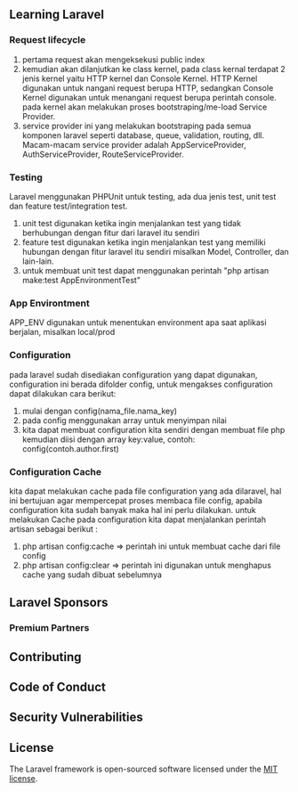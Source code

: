 

## Learning Laravel
### Request lifecycle
1. pertama request akan mengeksekusi public index
2. kemudian akan dilanjutkan ke class kernel, pada class kernal terdapat 2 jenis kernel yaitu HTTP kernel dan Console Kernel. HTTP Kernel digunakan untuk nangani request berupa HTTP, sedangkan Console Kernel digunakan untuk menangani request berupa perintah console.
pada kernel akan melakukan proses bootstraping/me-load Service Provider.
3. service provider ini yang melakukan bootstraping pada semua komponen laravel seperti database, queue, validation, routing, dll.
Macam-macam service provider adalah AppServiceProvider, AuthServiceProvider, RouteServiceProvider.

### Testing
Laravel menggunakan PHPUnit untuk testing, ada dua jenis test, unit test dan feature test/integration test.
1. unit test digunakan ketika ingin menjalankan test yang tidak berhubungan dengan fitur dari laravel itu sendiri
2. feature test digunakan ketika ingin menjalankan test yang memiliki hubungan dengan fitur laravel itu sendiri misalkan Model, Controller, dan lain-lain.
3. untuk membuat unit test dapat menggunakan perintah "php artisan make:test AppEnvironmentTest" 

### App Environtment
APP_ENV digunakan untuk menentukan  environment apa saat aplikasi berjalan, misalkan local/prod

### Configuration
pada laravel sudah disediakan configuration yang dapat digunakan, configuration ini berada difolder config, untuk mengakses configuration dapat dilakukan cara berikut: 
1. mulai dengan config(nama_file.nama_key)
2. pada config menggunakan array untuk menyimpan nilai
3. kita dapat membuat configuration kita sendiri dengan membuat file php kemudian diisi dengan array key:value, contoh: config(contoh.author.first)

### Configuration Cache
kita dapat melakukan cache pada file configuration yang ada dilaravel, hal ini bertujuan agar mempercepat proses membaca file config, apabila configuration kita sudah banyak maka hal ini perlu dilakukan. untuk melakukan Cache pada configuration kita dapat menjalankan perintah artisan sebagai berikut : 
1. php artisan config:cache => perintah ini untuk membuat cache dari file config
2. php artisan config:clear => perintah ini digunakan untuk menghapus cache yang sudah dibuat sebelumnya

## Laravel Sponsors


### Premium Partners


## Contributing


## Code of Conduct

## Security Vulnerabilities

## License

The Laravel framework is open-sourced software licensed under the [MIT license](https://opensource.org/licenses/MIT).
